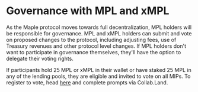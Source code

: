 # Governance with MPL and xMPL

As the Maple protocol moves towards full decentralization, MPL holders will be responsible for governance. MPL and xMPL holders can submit and vote on proposed changes to the protocol, including adjusting fees, use of Treasury revenues and other protocol level changes. If MPL holders don't want to participate in governance themselves, they'll have the option to delegate their voting rights.

If participants hold 25 MPL or xMPL in their wallet or have staked 25 MPL in any of the lending pools, they are eligible and invited to vote on all MIPs. To register to vote, head [here](https://discord.com/channels/576728229449170954/916335495284396053) and complete prompts via Collab.Land.

